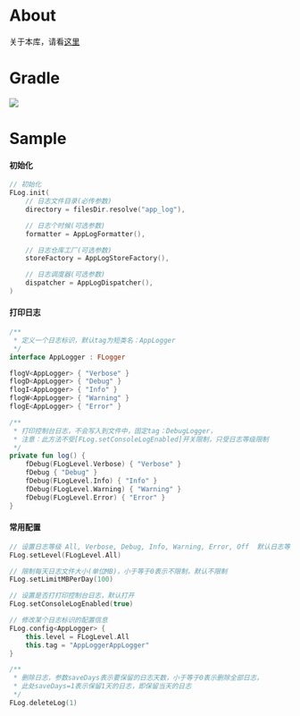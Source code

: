 # About

关于本库，请看[这里](https://juejin.cn/post/7306423214493270050)

# Gradle

[![](https://jitpack.io/v/zj565061763/xlog.svg)](https://jitpack.io/#zj565061763/xlog)

# Sample

#### 初始化

```kotlin
// 初始化
FLog.init(
    // 日志文件目录(必传参数)
    directory = filesDir.resolve("app_log"),

    // 日志个时候(可选参数)
    formatter = AppLogFormatter(),

    // 日志仓库工厂(可选参数)
    storeFactory = AppLogStoreFactory(),

    // 日志调度器(可选参数)
    dispatcher = AppLogDispatcher(),
)
```

#### 打印日志

```kotlin
/**
 * 定义一个日志标识，默认tag为短类名：AppLogger
 */
interface AppLogger : FLogger
```

```kotlin
flogV<AppLogger> { "Verbose" }
flogD<AppLogger> { "Debug" }
flogI<AppLogger> { "Info" }
flogW<AppLogger> { "Warning" }
flogE<AppLogger> { "Error" }
```

```kotlin
/**
 * 打印控制台日志，不会写入到文件中，固定tag：DebugLogger，
 * 注意：此方法不受[FLog.setConsoleLogEnabled]开关限制，只受日志等级限制
 */
private fun log() {
    fDebug(FLogLevel.Verbose) { "Verbose" }
    fDebug { "Debug" }
    fDebug(FLogLevel.Info) { "Info" }
    fDebug(FLogLevel.Warning) { "Warning" }
    fDebug(FLogLevel.Error) { "Error" }
}
```

#### 常用配置

```kotlin
// 设置日志等级 All, Verbose, Debug, Info, Warning, Error, Off  默认日志等级：All
FLog.setLevel(FLogLevel.All)

// 限制每天日志文件大小(单位MB)，小于等于0表示不限制，默认不限制
FLog.setLimitMBPerDay(100)

// 设置是否打打印控制台日志，默认打开
FLog.setConsoleLogEnabled(true)

// 修改某个日志标识的配置信息
FLog.config<AppLogger> {
    this.level = FLogLevel.All
    this.tag = "AppLoggerAppLogger"
}

/**
 * 删除日志，参数saveDays表示要保留的日志天数，小于等于0表示删除全部日志，
 * 此处saveDays=1表示保留1天的日志，即保留当天的日志
 */
FLog.deleteLog(1)
```